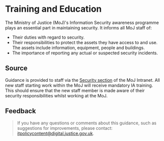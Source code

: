 # Training and Education

The Ministry of Justice \(MoJ\)'s Information Security awareness programme plays an essential part in maintaining security. It informs all MoJ staff of:

-   Their duties with regard to security.
-   Their responsibilities to protect the assets they have access to and use. The assets include information, equipment, people and buildings.
-   The importance of reporting any actual or suspected security incidents.

## Source

Guidance is provided to staff via the [Security section](https://intranet.justice.gov.uk/guidance/security/) of the MoJ Intranet. All new staff starting work within the MoJ will receive mandatory IA training. This should ensure that the new staff member is made aware of their security responsibilities whilst working at the MoJ.

## Feedback

> If you have any questions or comments about this guidance, such as suggestions for improvements, please contact: [itpolicycontent@digital.justice.gov.uk](mailto:itpolicycontent@digital.justice.gov.uk).

